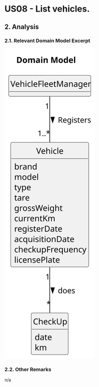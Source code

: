 # US08 - List vehicles.

## 2. Analysis

### 2.1. Relevant Domain Model Excerpt 

![Domain Model](svg/us08-domain-model.svg)

### 2.2. Other Remarks

n/a
